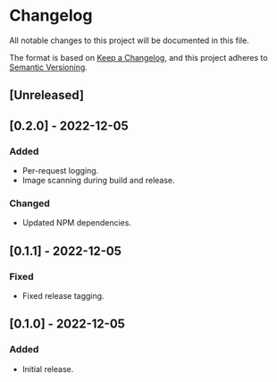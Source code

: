 # Changelog

All notable changes to this project will be documented in this file.

The format is based on [Keep a Changelog](https://keepachangelog.com/en/1.0.0/),
and this project adheres to [Semantic Versioning](https://semver.org/spec/v2.0.0.html).

## [Unreleased]

## [0.2.0] - 2022-12-05

### Added

- Per-request logging.
- Image scanning during build and release.

### Changed

- Updated NPM dependencies.

## [0.1.1] - 2022-12-05

### Fixed

- Fixed release tagging.

## [0.1.0] - 2022-12-05

### Added

- Initial release.
